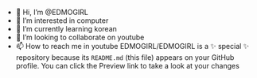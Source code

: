 - 👋 Hi, I’m @EDMOGIRL
- 👀 I’m interested in computer
- 🌱 I’m currently learning korean
- 💞️ I’m looking to collaborate on youtube
- 📫 How to reach me in youtube
EDMOGIRL/EDMOGIRL is a ✨ special ✨ repository because its `README.md` (this file) appears on your GitHub profile.
You can click the Preview link to take a look at your changes
